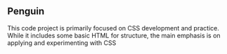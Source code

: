 ## Penguin
This code project is primarily focused on CSS development and practice.
 While it includes some basic HTML for structure, 
 the main emphasis is on applying and experimenting with CSS
